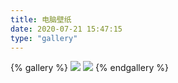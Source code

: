 ```yaml
---
title: 电脑壁纸
date: 2020-07-21 15:47:15
type: "gallery"
---
```


{% gallery %}
![](https://cdn.jsdelivr.net/gh/1140691970/blog-pic@master/a-wallpaper/20200609191535.jpg)
![](https://cdn.jsdelivr.net/gh/1140691970/blog-pic@master/a-wallpaper/29339d33ed84a8d1dae2de9ec2fa7f7.jpg)
{% endgallery %}

